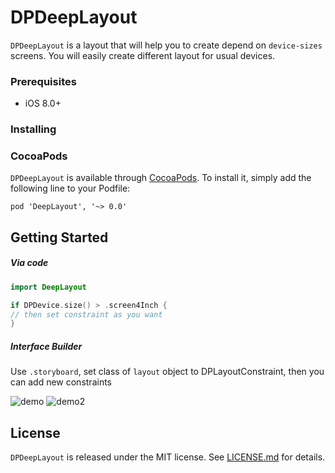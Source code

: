 # DPDeepLayout

```DPDeepLayout``` is a layout that will help you to create depend on ```device-sizes``` screens. You will easily create different layout for usual devices.

### Prerequisites

- iOS 8.0+

### Installing

### CocoaPods

`DPDeepLayout` is available through [CocoaPods](http://cocoapods.org). To install
it, simply add the following line to your Podfile:

```
pod 'DeepLayout', '~> 0.0'
```

## Getting Started

##### Via code

```swift
import DeepLayout
```

```swift
if DPDevice.size() > .screen4Inch {
// then set constraint as you want
}
```

##### Interface Builder

Use `.storyboard`, set class of `layout` object to DPLayoutConstraint, then you can add new constraints

![demo](https://imgur.com/XK1F84L.png)
![demo2](https://imgur.com/ooADucf.png)

## License

`DPDeepLayout` is released under the MIT license.
See [LICENSE.md](./LICENSE) for details.
